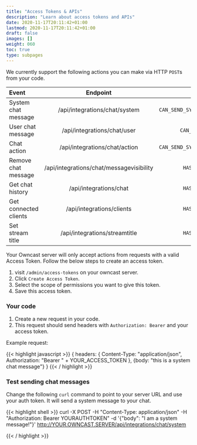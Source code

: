 ```yaml
---
title: "Access Tokens & APIs"
description: "Learn about access tokens and APIs"
date: 2020-11-17T20:11:42+01:00
lastmod: 2020-11-17T20:11:42+01:00
draft: false
images: []
weight: 060
toc: true
type: subpages
---
```


We currently support the following actions you can make via HTTP `POST`s from your code.

| Event       | Endpoint     | Scope     |
| :------------- | :----------: | -----------: |
|  System chat message | /api/integrations/chat/system   | `CAN_SEND_SYSTEM_MESSAGES`    |
|  User chat message | /api/integrations/chat/user   | `CAN_SEND_MESSAGES`    |
|  Chat action | /api/integrations/chat/action   | `CAN_SEND_SYSTEM_MESSAGES`    |
|  Remove chat message | /api/integrations/chat/messagevisibility   | `HAS_ADMIN_ACCESS`    |
|  Get chat history | /api/integrations/chat   | `HAS_ADMIN_ACCESS`    |
|  Get connected clients | /api/integrations/clients   | `HAS_ADMIN_ACCESS`    |
|  Set stream title | /api/integrations/streamtitle   | `HAS_ADMIN_ACCESS`    |


Your Owncast server will only accept actions from requests with a valid Access Token.  Follow the below steps to create an access token.

1. visit `/admin/access-tokens` on your owncast server.
1. Click `Create Access Token`.
1. Select the scope of permissions you want to give this token.
1. Save this access token.

### Your code

1. Create a new request in your code.
1. This request should send headers with `Authorization: Bearer` and your access token.

Example request:

{{< highlight javascript >}}
{
    headers: {
        Content-Type: "application/json",
        Authorization: "Bearer " + YOUR_ACCESS_TOKEN
    },
    {body: "this is a system chat message"}
}
{{< / highlight >}}

### Test sending chat messages

Change the following `curl` command to point to your server URL and use your auth token.  It will send a system message to your chat.

{{< highlight shell >}}
curl -X POST -H "Content-Type: application/json"  -H "Authorization: Bearer YOURAUTHTOKEN" -d '{"body": "I am a system message!"}' http://YOUR.OWNCAST.SERVER/api/integrations/chat/system

{{< / highlight >}}
